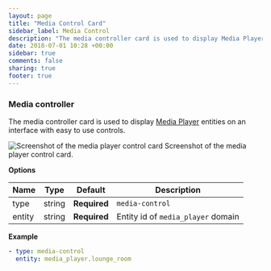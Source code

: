 ```yaml
---
layout: page
title: "Media Control Card"
sidebar_label: Media Control
description: "The media controller card is used to display Media Player entities on an interface with easy to use controls. "
date: 2018-07-01 10:28 +00:00
sidebar: true
comments: false
sharing: true
footer: true
---
```


### Media controller

The media controller card is used to display [Media Player](/components/#search/media-player) entities on an interface with easy to use controls. 

<p class='img'>
<img src='/images/lovelace/lovelace_mediaplayer.png' alt='Screenshot of the media player control card'>
Screenshot of the media player control card.
</p>

**Options**

| Name | Type | Default | Description
| ---- | ---- | ------- | -----------
| type | string | **Required** | `media-control`
| entity | string | **Required** | Entity id of `media_player` domain

**Example**

```yaml
- type: media-control
  entity: media_player.lounge_room
```
